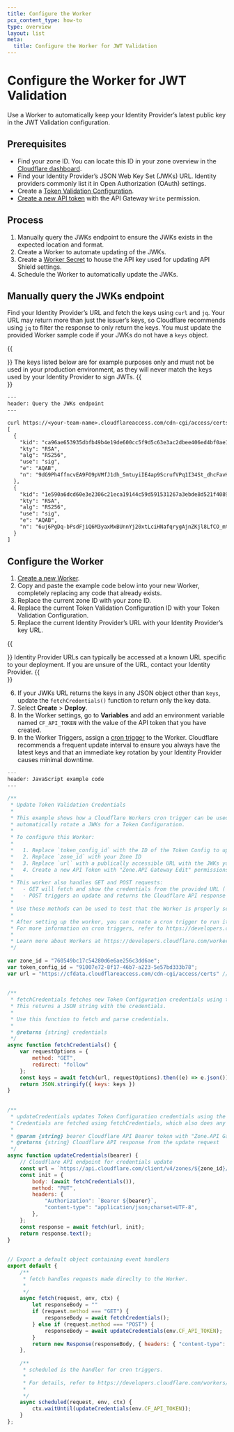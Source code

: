 ```yaml
---
title: Configure the Worker
pcx_content_type: how-to
type: overview
layout: list
meta:
  title: Configure the Worker for JWT Validation
---
```


# Configure the Worker for JWT Validation

Use a Worker to automatically keep your Identity Provider’s latest public key in the JWT Validation configuration.

## Prerequisites

- Find your zone ID. You can locate this ID in your zone overview in the [Cloudflare dashboard](https://dash.cloudflare.com/). 
- Find your Identity Provider’s JSON Web Key Set (JWKs) URL. Identity providers commonly list it in Open Authorization (OAuth) settings.
- Create a [Token Validation Configuration](/api-shield/security/jwt-validation/#add-a-token-validation-configuration).
- [Create a new API token](https://dash.cloudflare.com/profile/api-tokens) with the API Gateway `Write` permission.

## Process

1. Manually query the JWKs endpoint to ensure the JWKs exists in the expected location and format.
2. Create a Worker to automate updating of the JWKs.
3. Create a [Worker Secret](/workers/configuration/secrets/#via-the-dashboard) to house the API key used for updating API Shield settings.
4. Schedule the Worker to automatically update the JWKs.

## Manually query the JWKs endpoint

Find your Identity Provider’s URL and fetch the keys using `curl` and `jq`. Your URL may return more than just the issuer’s keys, so Cloudflare recommends using `jq` to filter the response to only return the keys. You must update the provided Worker sample code if your JWKs do not have a `keys` object. 

{{<Aside type="note">}}
The keys listed below are for example purposes only and must not be used in your production environment, as they will never match the keys used by your Identity Provider to sign JWTs.
{{</Aside>}}

```txt
---
header: Query the JWKs endpoint
---

curl https://<your-team-name>.cloudflareaccess.com/cdn-cgi/access/certs -s | jq .keys
[
  {
    "kid": "ca96ae653935dbfb49b4e19de600cc5f9d5c63e3ac2dbee406ed4bf0ae100cce",
    "kty": "RSA",
    "alg": "RS256",
    "use": "sig",
    "e": "AQAB",
    "n": "9dG9Ph4ffncvEA9FO9pVMfJ1dh_5mtuyiIE4ap9ScrufVPq1I34St_dhcFavKiytK7Id7gTlgQgaouoJ0I5OJ_bytgX-B7oOUQHO-nJOAMycORXN8ZNaMBPKg9nBLL_BFY0YX5HggqrkXkZjJ--R4JpB30ENS8A6hxmEJ__yGMZTE2LHZoiYj9iyGNu3s3JflAoRlmziI8LsFXwyFAJUWRZq4SkSfyrRJ89pXPxIqBn9uYBtnxWzUpWG3xKZu0JAbi9YiwFCJrSe_CarvpARoWsOldtrty5yT1yJ1PZlImlF-yuEwjOoZxeib4WSidABZH0O3pbDACo8MfxR5rghHQ"
  },
  {
    "kid": "1e590a6dcd60e3e2306c21eca19144c59d591531267a3ebde8d521f40894329d",
    "kty": "RSA",
    "alg": "RS256",
    "use": "sig",
    "e": "AQAB",
    "n": "6uj6PgDq-bPsdFjiQ6M3yaxMxBUnnYj20xtLciHNafqrygAjnZKjl8LfCO_mtZ7jxfJNCARsz0L3sF9LAtARZqcsUvYLUlNDzflwNTe8woCT7yw0Ml2ZV5BWDbc3izEQnvjlBDGWv9p5jv-D-YNExtIzZKsRKyoy7hSu5FhyxmPfiAXo8b67f0dNy8V8HZfQJ5i9VGyK4Z5xKM-FjHOrC2uIbhzUE6wDe_0M23RTCxj7ZxzXUzZzc-_EBjmZDAI3tI2zBYymO55_gw8zHrNsZ4-32YvNTjBAiTLsjvKlsvNtPTN8q3saoZJWQMSiMi8dRalgA6pUDgcNs5lB9E7tWw"
  }
]
```

## Configure the Worker

1. [Create a new Worker](/workers/get-started/guide/).
2. Copy and paste the example code below into your new Worker, completely replacing any code that already exists.
3. Replace the current zone ID with your zone ID.
4. Replace the current Token Validation Configuration ID with your Token Validation Configuration.
5. Replace the current Identity Provider’s URL with your Identity Provider’s key URL.

{{<Aside type="note">}}
Identity Provider URLs can typically be accessed at a known URL specific to your deployment. If you are unsure of the URL, contact your Identity Provider.
{{</Aside>}}

6. If your JWKs URL returns the keys in any JSON object other than `keys`, update the `fetchCredentials()` function to return only the key data.
7. Select **Create** > **Deploy**.
8. In the Worker settings, go to **Variables** and add an environment variable named `CF_API_TOKEN` with the value of the API token that you have created.
9. In the Worker Triggers, assign a [cron trigger](/workers/configuration/cron-triggers/) to the Worker. Cloudflare recommends a frequent update interval to ensure you always have the latest keys and that an immediate key rotation by your Identity Provider causes minimal downtime.

```js
---
header: JavaScript example code
---

/**
 * Update Token Validation Credentials
 *
 * This example shows how a Cloudflare Workers cron trigger can be used to
 * automatically rotate a JWKs for a Token Configuration.
 *
 * To configure this Worker:
 *
 *   1. Replace `token_config_id` with the ID of the Token Config to update
 *   2. Replace `zone_id` with your Zone ID
 *   3. Replace `url` with a publically accessible URL with the JWKs you want to use
 *   4. Create a new API Token with "Zone.API Gateway Edit" permissions and add it as a secret with the name `CF_API_TOKEN` (see https://developers.cloudflare.com/workers/configuration/secrets/)
 *
 * This worker also handles GET and POST requests:
 *   - GET will fetch and show the credentials from the provided URL (`GET https://random-worker-name-c134.example.workers.dev/`)
 *   - POST triggers an update and returns the Cloudflare API response of that update (`POST https://random-worker-name-c134.example.workers.dev/`)
 *
 * Use these methods can be used to test that the Worker is properly set up.
 *
 * After setting up the worker, you can create a cron trigger to run it periodically.
 * For more information on cron triggers, refer to https://developers.cloudflare.com/workers/configuration/cron-triggers/
 *
 * Learn more about Workers at https://developers.cloudflare.com/workers/
 */
 
var zone_id = "760549bc17c54280d6e6ae256c3dd6ae";
var token_config_id = "91007e72-8f17-46b7-a223-5e57bd333b78";
var url = "https://cfdata.cloudflareaccess.com/cdn-cgi/access/certs" // JWKs
 
 
/**
 * fetchCredentials fetches new Token Configuration credentials using the URL defined above.
 * This returns a JSON string with the credentials.
 *
 * Use this function to fetch and parse credentials.
 *
 * @returns {string} credentials
 */
async function fetchCredentials() {
    var requestOptions = {
        method: "GET",
        redirect: "follow"
    };
    const keys = await fetch(url, requestOptions).then((e) => e.json()).then((e) => e.keys);
    return JSON.stringify({ keys: keys })
}
 
 
/**
 * updateCredentials updates Token Configuration credentials using the Cloudflare API.
 * Credentials are fetched using fetchCredentials, which also does any required processing.
 *
 * @param {string} bearer Cloudflare API Bearer token with "Zone.API Gateway Edit" permissions
 * @returns {string} Cloudflare API response from the update request
 */
async function updateCredentials(bearer) {
    // Cloudflare API endpoint for credentials update
    const url = `https://api.cloudflare.com/client/v4/zones/${zone_id}/api_gateway/token_validation/${token_config_id}/credentials`
    const init = {
        body: (await fetchCredentials()),
        method: "PUT",
        headers: {
            "Authorization": `Bearer ${bearer}`,
            "content-type": "application/json;charset=UTF-8",
        },
    };
    const response = await fetch(url, init);
    return response.text();
}
 
 
// Export a default object containing event handlers
export default {
    /**
     * fetch handles requests made direclty to the Worker.
     *
     */
    async fetch(request, env, ctx) {
        let responseBody = ""
        if (request.method === "GET") {
            responseBody = await fetchCredentials();
        } else if (request.method === "POST") {
            responseBody = await updateCredentials(env.CF_API_TOKEN);
        }
        return new Response(responseBody, { headers: { "content-type": "application/json;charset=UTF-8" } });
    },
 
    /**
     * scheduled is the handler for cron triggers.
     *
     * For details, refer to https://developers.cloudflare.com/workers/configuration/cron-triggers/
     *
     */
    async scheduled(request, env, ctx) {
        ctx.waitUntil(updateCredentials(env.CF_API_TOKEN));
    }
};
```